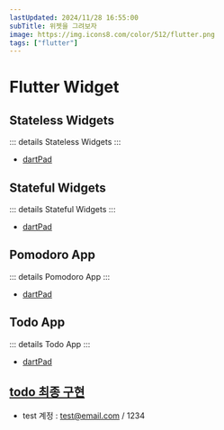 ```yaml
---
lastUpdated: 2024/11/28 16:55:00
subTitle: 위젯을 그려보자
image: https://img.icons8.com/color/512/flutter.png
tags: ["flutter"]
---
```


# Flutter Widget

## Stateless Widgets

::: details Stateless Widgets
<Gist gistId="24c459e57f4fef09c522cc73ff398d75" file="StatelesWidgets.dart"/>
:::

- [dartPad](https://dartpad.dev/?id=24c459e57f4fef09c522cc73ff398d75)

## Stateful Widgets

::: details Stateful Widgets
<Gist gistId="e74b1c4b5246ecc28ce3e208f3ddd864" file="StatefulWidgets.dart"/>
:::

- [dartPad](https://dartpad.dev/?id=e74b1c4b5246ecc28ce3e208f3ddd864)

## Pomodoro App

::: details Pomodoro App
<Gist gistId="e5565f820a2ed3fd01a47fb32ba40271" file="PomodoroApp.dart"/>
:::

- [dartPad](https://dartpad.dev/?id=e5565f820a2ed3fd01a47fb32ba40271)

## Todo App

::: details Todo App
<Gist gistId="ddd5edb6e9bd94f0fbf9b1d3bccfae0b" file="main.dart"/>
:::

- [dartPad](https://dartpad.dev/?id=ddd5edb6e9bd94f0fbf9b1d3bccfae0b)

## [todo 최종 구현](https://d36q53cigyqtai.cloudfront.net/)
- test 계정 : test@email.com / 1234